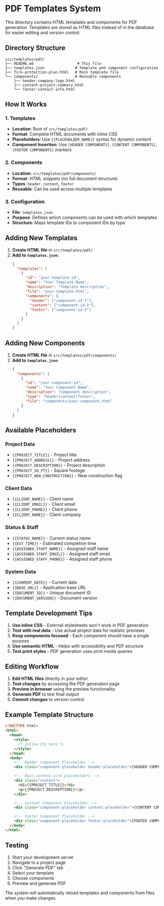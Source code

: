 # PDF Templates System

This directory contains HTML templates and components for PDF generation. Templates are stored as HTML files instead of in the database for easier editing and version control.

## Directory Structure

```
src/templates/pdf/
├── README.md                    # This file
├── templates.json              # Template and component configuration
├── fire-protection-plan.html   # Main template file
└── components/                 # Reusable components
    ├── header-company-logo.html
    ├── content-project-summary.html
    └── footer-contact-info.html
```

## How It Works

### 1. Templates

- **Location**: Root of `src/templates/pdf/`
- **Format**: Complete HTML documents with inline CSS
- **Placeholders**: Use `{{PLACEHOLDER_NAME}}` syntax for dynamic content
- **Component Insertion**: Use `[HEADER COMPONENTS]`, `[CONTENT COMPONENTS]`, `[FOOTER COMPONENTS]` markers

### 2. Components

- **Location**: `src/templates/pdf/components/`
- **Format**: HTML snippets (no full document structure)
- **Types**: `header`, `content`, `footer`
- **Reusable**: Can be used across multiple templates

### 3. Configuration

- **File**: `templates.json`
- **Purpose**: Defines which components can be used with which templates
- **Structure**: Maps template IDs to component IDs by type

## Adding New Templates

1. **Create HTML file** in `src/templates/pdf/`
2. **Add to `templates.json`**:
   ```json
   {
     "templates": [
       {
         "id": "your-template-id",
         "name": "Your Template Name",
         "description": "Template description",
         "file": "your-template.html",
         "components": {
           "header": ["component-id-1"],
           "content": ["component-id-2"],
           "footer": ["component-id-3"]
         }
       }
     ]
   }
   ```

## Adding New Components

1. **Create HTML file** in `src/templates/pdf/components/`
2. **Add to `templates.json`**:
   ```json
   {
     "components": [
       {
         "id": "your-component-id",
         "name": "Your Component Name",
         "description": "Component description",
         "type": "header|content|footer",
         "file": "components/your-component.html"
       }
     ]
   }
   ```

## Available Placeholders

### Project Data

- `{{PROJECT_TITLE}}` - Project title
- `{{PROJECT_ADDRESS}}` - Project address
- `{{PROJECT_DESCRIPTION}}` - Project description
- `{{PROJECT_SQ_FT}}` - Square footage
- `{{PROJECT_NEW_CONSTRUCTION}}` - New construction flag

### Client Data

- `{{CLIENT_NAME}}` - Client name
- `{{CLIENT_EMAIL}}` - Client email
- `{{CLIENT_PHONE}}` - Client phone
- `{{CLIENT_NAME}}` - Client company

### Status & Staff

- `{{STATUS_NAME}}` - Current status name
- `{{EST_TIME}}` - Estimated completion time
- `{{ASSIGNED_STAFF_NAME}}` - Assigned staff name
- `{{ASSIGNED_STAFF_EMAIL}}` - Assigned staff email
- `{{ASSIGNED_STAFF_PHONE}}` - Assigned staff phone

### System Data

- `{{CURRENT_DATE}}` - Current date
- `{{BASE_URL}}` - Application base URL
- `{{DOCUMENT_ID}}` - Unique document ID
- `{{DOCUMENT_VERSION}}` - Document version

## Template Development Tips

1. **Use inline CSS** - External stylesheets won't work in PDF generation
2. **Test with real data** - Use actual project data for realistic previews
3. **Keep components focused** - Each component should have a single purpose
4. **Use semantic HTML** - Helps with accessibility and PDF structure
5. **Test print styles** - PDF generation uses print media queries

## Editing Workflow

1. **Edit HTML files** directly in your editor
2. **Test changes** by accessing the PDF generation page
3. **Preview in browser** using the preview functionality
4. **Generate PDF** to test final output
5. **Commit changes** to version control

## Example Template Structure

```html
<!DOCTYPE html>
<html>
  <head>
    <style>
      /* Inline CSS here */
    </style>
  </head>
  <body>
    <!-- Header Component Placeholder -->
    <div class="component-placeholder header-placeholder">[HEADER COMPONENTS]</div>

    <!-- Main content with placeholders -->
    <div class="content">
      <h1>{{PROJECT_TITLE}}</h1>
      <p>{{PROJECT_DESCRIPTION}}</p>
    </div>

    <!-- Content Component Placeholder -->
    <div class="component-placeholder content-placeholder">[CONTENT COMPONENTS]</div>

    <!-- Footer Component Placeholder -->
    <div class="component-placeholder footer-placeholder">[FOOTER COMPONENTS]</div>
  </body>
</html>
```

## Testing

1. Start your development server
2. Navigate to a project page
3. Click "Generate PDF" tab
4. Select your template
5. Choose components
6. Preview and generate PDF

The system will automatically reload templates and components from files when you make changes.
